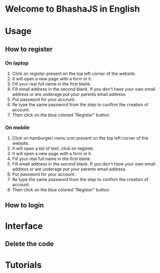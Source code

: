 # Welcome to BhashaJS in English 
# Usage

## How to register
### On laptop
1. Click on register present on the top left corner of the website.
2. It will open a new page with a form in it.
3. Fill your real full name in the first blank.
4. Fill email address in the second blank. If you don't have your own email address or are underage put your parents email address.
5. Put password for your account.
6. Re type the same password from the step to confirm the creation of account.
7. Then click on the blue colored "Register" button.

### On mobile
1. Click on hamburger/ menu icon present on the top left corner of the website.
2. It will open a list of text, click on register.
3. It will open a new page with a form in it.
4. Fill your real full name in the first blank.
5. Fill email address in the second blank. If you don't have your own email address or are underage put your parents email address.
6. Put password for your account.
7. Re type the same password from the step to confirm the creation of account.
8. Then click on the blue colored "Register" button.

## How to login
# Interface
## Delete the code
# Tutorials
